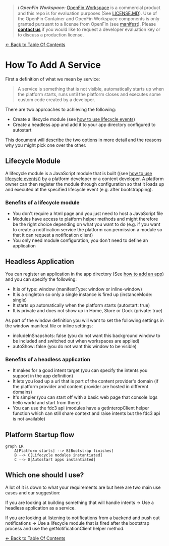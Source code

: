 > **_:information_source: OpenFin Workspace:_** [OpenFin Workspace](https://www.openfin.co/workspace/) is a commercial product and this repo is for evaluation purposes (See [LICENSE.MD](../LICENSE.MD)). Use of the OpenFin Container and OpenFin Workspace components is only granted pursuant to a license from OpenFin (see [manifest](../public/manifest.fin.json)). Please [**contact us**](https://www.openfin.co/workspace/poc/) if you would like to request a developer evaluation key or to discuss a production license.

[<- Back to Table Of Contents](../README.md)

# How To Add A Service

First a definition of what we mean by service:

> A service is something that is not visible, automatically starts up when the platform starts, runs until the platform closes and executes some custom code created by a developer.

There are two approaches to achieving the following:

- Create a lifecycle module (see [how to use lifecycle events](./how-to-use-lifecycle-events.md))
- Create a headless app and add it to your app directory configured to autostart

This document will describe the two options in more detail and the reasons why you might pick one over the other.

## Lifecycle Module

A lifecycle module is a JavaScript module that is built ((see [how to use lifecycle events](./how-to-use-lifecycle-events.md))) by a platform developer or a content developer. A platform owner can then register the module through configuration so that it loads up and executed at the specified lifecycle event (e.g. after bootstrapping).

### Benefits of a lifecycle module

- You don't require a html page and you just need to host a JavaScript file
- Modules have access to platform helper methods and might therefore be the right choice depending on what you want to do (e.g. if you want to create a notification service the platform can permission a module so that it can request a notification client)
- You only need module configuration, you don't need to define an application

## Headless Application

You can register an application in the app directory (See [how to add an app](./how-to-define-apps.md)) and you can specify the following:

- It is of type: window (manifestType: window or inline-window)
- It is a singleton so only a single instance is fired up (instanceMode: single)
- It starts up automatically when the platform starts (autostart: true)
- It is private and does not show up in Home, Store or Dock (private: true)

As part of the window definition you will want to set the following settings in the window manifest file or inline settings:

- includeInSnapshots: false (you do not want this background window to be included and switched out when workspaces are applied)
- autoShow: false (you do not want this window to be visible)

### Benefits of a headless application

- It makes for a good intent target (you can specify the intents you support in the app definition)
- It lets you load up a url that is part of the content provider's domain (if the platform provider and content provider are hosted in different domains)
- It's simpler (you can start off with a basic web page that console logs hello world and start from there)
- You can use the fdc3 api (modules have a getInteropClient helper function which can still share context and raise intents but the fdc3 api is not available)

## Platform Startup flow

```mermaid
graph LR
    A[Platform starts] --> B[Bootstrap finishes]
    B --> C[Lifecycle modules instantiated]
    C --> D[Autostart apps instantiated]
```

## Which one should I use?

A lot of it is down to what your requirements are but here are two main use cases and our suggestion:

If you are looking at building something that will handle intents -> Use a headless application as a service.

If you are looking at listening to notifications from a backend and push out notifications -> Use a lifecycle module that is fired after the bootstrap process and use the getNotificationClient helper method.

[<- Back to Table Of Contents](../README.md)

